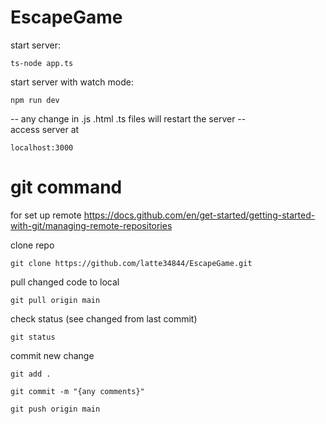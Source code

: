 # EscapeGame
start server: 
``` 
ts-node app.ts 
```
start server with watch mode: 
``` 
npm run dev 
```
-- any change in .js .html .ts files will restart the server -- <br />
access server at 
```
localhost:3000
```

# git command
for set up remote 
https://docs.github.com/en/get-started/getting-started-with-git/managing-remote-repositories

clone repo
```
git clone https://github.com/latte34844/EscapeGame.git
```

pull changed code to local
```
git pull origin main
```

check  status (see changed from last commit)
```
git status
```

commit new change
```
git add .

git commit -m "{any comments}"

git push origin main
```
